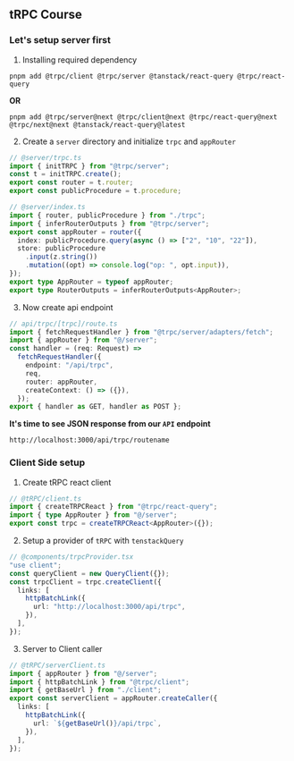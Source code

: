 ## tRPC Course

### Let's setup server first

1. Installing required dependency

```console
pnpm add @trpc/client @trpc/server @tanstack/react-query @trpc/react-query
```

**OR**

```console
pnpm add @trpc/server@next @trpc/client@next @trpc/react-query@next @trpc/next@next @tanstack/react-query@latest
```

2. Create a `server` directory and initialize `trpc` and `appRouter`

```ts
// @server/trpc.ts
import { initTRPC } from "@trpc/server";
const t = initTRPC.create();
export const router = t.router;
export const publicProcedure = t.procedure;
```

```ts
// @server/index.ts
import { router, publicProcedure } from "./trpc";
import { inferRouterOutputs } from "@trpc/server";
export const appRouter = router({
  index: publicProcedure.query(async () => ["2", "10", "22"]),
  store: publicProcedure
    .input(z.string())
    .mutation((opt) => console.log("op: ", opt.input)),
});
export type AppRouter = typeof appRouter;
export type RouterOutputs = inferRouterOutputs<AppRouter>;
```

3. Now create api endpoint

```ts
// api/trpc/[trpc]/route.ts
import { fetchRequestHandler } from "@trpc/server/adapters/fetch";
import { appRouter } from "@/server";
const handler = (req: Request) =>
  fetchRequestHandler({
    endpoint: "/api/trpc",
    req,
    router: appRouter,
    createContext: () => ({}),
  });
export { handler as GET, handler as POST };
```

**It's time to see JSON response from our `API` endpoint**

```console
http://localhost:3000/api/trpc/routename
```

### Client Side setup

1. Create tRPC react client

```ts
// @tRPC/client.ts
import { createTRPCReact } from "@trpc/react-query";
import { type AppRouter } from "@/server";
export const trpc = createTRPCReact<AppRouter>({});
```

2. Setup a provider of `tRPC` with `tenstackQuery`

```ts
// @components/trpcProvider.tsx
"use client";
const queryClient = new QueryClient({});
const trpcClient = trpc.createClient({
  links: [
    httpBatchLink({
      url: "http://localhost:3000/api/trpc",
    }),
  ],
});
```

3. Server to Client caller

```ts
// @tRPC/serverClient.ts
import { appRouter } from "@/server";
import { httpBatchLink } from "@trpc/client";
import { getBaseUrl } from "./client";
export const serverClient = appRouter.createCaller({
  links: [
    httpBatchLink({
      url: `${getBaseUrl()}/api/trpc`,
    }),
  ],
});
```
